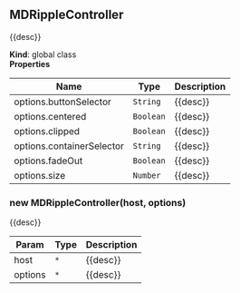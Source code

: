 <a name="MDRippleController"></a>

## MDRippleController
{{desc}}

**Kind**: global class  
**Properties**

| Name | Type | Description |
| --- | --- | --- |
| options.buttonSelector | <code>String</code> | {{desc}} |
| options.centered | <code>Boolean</code> | {{desc}} |
| options.clipped | <code>Boolean</code> | {{desc}} |
| options.containerSelector | <code>String</code> | {{desc}} |
| options.fadeOut | <code>Boolean</code> | {{desc}} |
| options.size | <code>Number</code> | {{desc}} |

<a name="new_MDRippleController_new"></a>

### new MDRippleController(host, options)
{{desc}}


| Param | Type | Description |
| --- | --- | --- |
| host | <code>\*</code> | {{desc}} |
| options | <code>\*</code> | {{desc}} |

